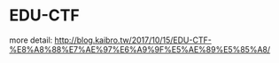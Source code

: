 # EDU-CTF

more detail:
http://blog.kaibro.tw/2017/10/15/EDU-CTF-%E8%A8%88%E7%AE%97%E6%A9%9F%E5%AE%89%E5%85%A8/
